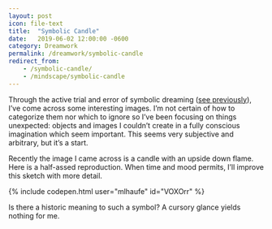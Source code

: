 ```yaml
---
layout: post
icon: file-text
title:  "Symbolic Candle"
date:   2019-06-02 12:00:00 -0600
category: Dreamwork
permalink: /dreamwork/symbolic-candle
redirect_from:
    - /symbolic-candle/
    - /mindscape/symbolic-candle
---
```


Through the active trial and error of symbolic dreaming ([see previously](/dreamwork/2019/06/02/rediscovering-the-self.html)), I’ve come across some interesting images. I’m not certain of how to categorize them nor which to ignore so I’ve been focusing on things unexpected: objects and images I couldn’t create in a fully conscious imagination which seem important. This seems very subjective and arbitrary, but it’s a start.

Recently the image I came across is a candle with an upside down flame. Here is a half-assed reproduction. When time and mood permits, I’ll improve this sketch with more detail.

{% include codepen.html user="mlhaufe" id="VOXOrr" %}

Is there a historic meaning to such a symbol? A cursory glance yields nothing for me.
